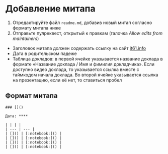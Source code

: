 # Добавление митапа

1. Отредактируйте файл `readme.md`, добавив новый митап согласно формату митапа ниже
2. Отправьте пулреквест, открытый к правкам (галочка _Allow edits from maintainers_)

- Заголовок митапа должен содержать ссылку на сайт [it61.info](https://it61.info/)
- Дата в родительском падеже
- Таблица докладов: в первой ячейке указывается название доклада в формате «Название доклада / Имя и фимилия докладчика».
  Если доступно видео доклада, то указывается ссылка вместе с таймкодом начала доклада.
  Во второй ячейке указывается ссылка на презентацию, если её нет, то ставиться пробел

## Формат митапа

```
### []()

Дата: ****

| | | |
| --- | --- |
| []() | [:notebook:]() |
| []() | [:notebook:]() |
| []() | [:notebook:]() |
| []() | [:notebook:]() |
```
